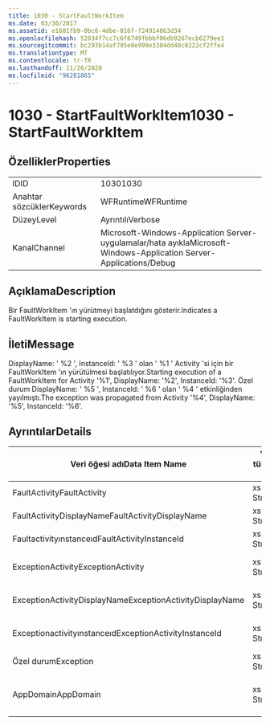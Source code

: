 ```yaml
---
title: 1030 - StartFaultWorkItem
ms.date: 03/30/2017
ms.assetid: e1601fb9-0bc6-4dbe-816f-f24914063d34
ms.openlocfilehash: 52034f7cc7c6f6749fbbbf06db9267ecb6279ee1
ms.sourcegitcommit: bc293b14af795e0e999e3304dd40c0222cf2ffe4
ms.translationtype: MT
ms.contentlocale: tr-TR
ms.lasthandoff: 11/26/2020
ms.locfileid: "96281865"
---
```

# <a name="1030---startfaultworkitem"></a><span data-ttu-id="873da-102">1030 - StartFaultWorkItem</span><span class="sxs-lookup"><span data-stu-id="873da-102">1030 - StartFaultWorkItem</span></span>

## <a name="properties"></a><span data-ttu-id="873da-103">Özellikler</span><span class="sxs-lookup"><span data-stu-id="873da-103">Properties</span></span>  
  
|||  
|-|-|  
|<span data-ttu-id="873da-104">ID</span><span class="sxs-lookup"><span data-stu-id="873da-104">ID</span></span>|<span data-ttu-id="873da-105">1030</span><span class="sxs-lookup"><span data-stu-id="873da-105">1030</span></span>|  
|<span data-ttu-id="873da-106">Anahtar sözcükler</span><span class="sxs-lookup"><span data-stu-id="873da-106">Keywords</span></span>|<span data-ttu-id="873da-107">WFRuntime</span><span class="sxs-lookup"><span data-stu-id="873da-107">WFRuntime</span></span>|  
|<span data-ttu-id="873da-108">Düzey</span><span class="sxs-lookup"><span data-stu-id="873da-108">Level</span></span>|<span data-ttu-id="873da-109">Ayrıntılı</span><span class="sxs-lookup"><span data-stu-id="873da-109">Verbose</span></span>|  
|<span data-ttu-id="873da-110">Kanal</span><span class="sxs-lookup"><span data-stu-id="873da-110">Channel</span></span>|<span data-ttu-id="873da-111">Microsoft-Windows-Application Server-uygulamalar/hata ayıkla</span><span class="sxs-lookup"><span data-stu-id="873da-111">Microsoft-Windows-Application Server-Applications/Debug</span></span>|  
  
## <a name="description"></a><span data-ttu-id="873da-112">Açıklama</span><span class="sxs-lookup"><span data-stu-id="873da-112">Description</span></span>  

 <span data-ttu-id="873da-113">Bir FaultWorkItem 'ın yürütmeyi başlatdığını gösterir.</span><span class="sxs-lookup"><span data-stu-id="873da-113">Indicates a FaultWorkItem is starting execution.</span></span>  
  
## <a name="message"></a><span data-ttu-id="873da-114">İleti</span><span class="sxs-lookup"><span data-stu-id="873da-114">Message</span></span>  

 <span data-ttu-id="873da-115">DisplayName: ' %2 ', InstanceId: ' %3 ' olan ' %1 ' Activity 'si için bir FaultWorkItem 'ın yürütülmesi başlatılıyor.</span><span class="sxs-lookup"><span data-stu-id="873da-115">Starting execution of a FaultWorkItem for Activity '%1', DisplayName: '%2', InstanceId: '%3'.</span></span>  <span data-ttu-id="873da-116">Özel durum DisplayName: ' %5 ', InstanceId: ' %6 ' olan ' %4 ' etkinliğinden yayılmıştı.</span><span class="sxs-lookup"><span data-stu-id="873da-116">The exception was propagated from Activity '%4', DisplayName: '%5', InstanceId: '%6'.</span></span>  
  
## <a name="details"></a><span data-ttu-id="873da-117">Ayrıntılar</span><span class="sxs-lookup"><span data-stu-id="873da-117">Details</span></span>  
  
|<span data-ttu-id="873da-118">Veri öğesi adı</span><span class="sxs-lookup"><span data-stu-id="873da-118">Data Item Name</span></span>|<span data-ttu-id="873da-119">Veri öğesi türü</span><span class="sxs-lookup"><span data-stu-id="873da-119">Data Item Type</span></span>|<span data-ttu-id="873da-120">Açıklama</span><span class="sxs-lookup"><span data-stu-id="873da-120">Description</span></span>|  
|--------------------|--------------------|-----------------|  
|<span data-ttu-id="873da-121">FaultActivity</span><span class="sxs-lookup"><span data-stu-id="873da-121">FaultActivity</span></span>|<span data-ttu-id="873da-122">xs: String</span><span class="sxs-lookup"><span data-stu-id="873da-122">xs:string</span></span>|<span data-ttu-id="873da-123">Hata etkinliğinin tür adı.</span><span class="sxs-lookup"><span data-stu-id="873da-123">The type name of the fault activity.</span></span>|  
|<span data-ttu-id="873da-124">FaultActivityDisplayName</span><span class="sxs-lookup"><span data-stu-id="873da-124">FaultActivityDisplayName</span></span>|<span data-ttu-id="873da-125">xs: String</span><span class="sxs-lookup"><span data-stu-id="873da-125">xs:string</span></span>|<span data-ttu-id="873da-126">Hata etkinliğinin görünen adı.</span><span class="sxs-lookup"><span data-stu-id="873da-126">The display name of the fault activity.</span></span>|  
|<span data-ttu-id="873da-127">Faultactivityınstanceıd</span><span class="sxs-lookup"><span data-stu-id="873da-127">FaultActivityInstanceId</span></span>|<span data-ttu-id="873da-128">xs: String</span><span class="sxs-lookup"><span data-stu-id="873da-128">xs:string</span></span>|<span data-ttu-id="873da-129">Hata etkinliğinin örnek kimliği.</span><span class="sxs-lookup"><span data-stu-id="873da-129">The instance id of the fault activity.</span></span>|  
|<span data-ttu-id="873da-130">ExceptionActivity</span><span class="sxs-lookup"><span data-stu-id="873da-130">ExceptionActivity</span></span>|<span data-ttu-id="873da-131">xs: String</span><span class="sxs-lookup"><span data-stu-id="873da-131">xs:string</span></span>|<span data-ttu-id="873da-132">Özel durumu oluşturan etkinliğin tür adı.</span><span class="sxs-lookup"><span data-stu-id="873da-132">The type name of the activity that threw the exception.</span></span>|  
|<span data-ttu-id="873da-133">ExceptionActivityDisplayName</span><span class="sxs-lookup"><span data-stu-id="873da-133">ExceptionActivityDisplayName</span></span>|<span data-ttu-id="873da-134">xs: String</span><span class="sxs-lookup"><span data-stu-id="873da-134">xs:string</span></span>|<span data-ttu-id="873da-135">Özel durumu oluşturan etkinliğin görünen adı.</span><span class="sxs-lookup"><span data-stu-id="873da-135">The display name of the activity that threw the exception.</span></span>|  
|<span data-ttu-id="873da-136">Exceptionactivityınstanceıd</span><span class="sxs-lookup"><span data-stu-id="873da-136">ExceptionActivityInstanceId</span></span>|<span data-ttu-id="873da-137">xs: String</span><span class="sxs-lookup"><span data-stu-id="873da-137">xs:string</span></span>|<span data-ttu-id="873da-138">Özel durumu oluşturan etkinliğin örnek kimliği.</span><span class="sxs-lookup"><span data-stu-id="873da-138">The instance id of the activity that threw the exception.</span></span>|  
|<span data-ttu-id="873da-139">Özel durum</span><span class="sxs-lookup"><span data-stu-id="873da-139">Exception</span></span>|<span data-ttu-id="873da-140">xs: String</span><span class="sxs-lookup"><span data-stu-id="873da-140">xs:string</span></span>|<span data-ttu-id="873da-141">Özel durum için özel durum ayrıntıları</span><span class="sxs-lookup"><span data-stu-id="873da-141">The exception details for the exception</span></span>|  
|<span data-ttu-id="873da-142">AppDomain</span><span class="sxs-lookup"><span data-stu-id="873da-142">AppDomain</span></span>|<span data-ttu-id="873da-143">xs: String</span><span class="sxs-lookup"><span data-stu-id="873da-143">xs:string</span></span>|<span data-ttu-id="873da-144">AppDomain. CurrentDomain. FriendlyName tarafından döndürülen dize.</span><span class="sxs-lookup"><span data-stu-id="873da-144">The string returned by AppDomain.CurrentDomain.FriendlyName.</span></span>|
